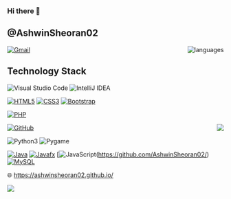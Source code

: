 ### Hi there 👋

<!--
**AshwinSheoran02/AshwinSheoran02** is a ✨ _special_ ✨ repository because its `README.md` (this file) appears on your GitHub profile.

Here are some ideas to get you started:

- 🔭 I’m currently working on ...
- 🌱 I’m currently learning ...
- 👯 I’m looking to collaborate on ...
- 🤔 I’m looking for help with ...
- 💬 Ask me about ...
- 📫 How to reach me: ...
- 😄 Pronouns: ...
- ⚡ Fun fact: ...
-->
## @AshwinSheoran02

<img align='right' src="https://github-readme-stats.vercel.app/api/top-langs/?username=AshwinSheoran02&layout=compact&langs_count=9" alt="languages">


[![Gmail](https://img.shields.io/badge/-Gmail-red?style=up-square&logo=gmail&logoColor=white&link=mailto:shwin20288@iiitd.ac.in)](mailto:ashwin20288@iiitd.ac.in)

## Technology Stack


![Visual Studio Code](https://img.shields.io/badge/Visual%20Studio%20Code-0078d7.svg?style=for-the-badge&logo=visual-studio-code&logoColor=white)
![IntelliJ IDEA](https://img.shields.io/badge/IntelliJIDEA-000000.svg?style=for-the-badge&logo=intellij-idea&logoColor=white)



[![HTML5](https://img.shields.io/badge/-HTML5-E34F26?style=flat-square&logo=html5&logoColor=white&link=https://github.com/AshwinSheoran02/)](https://github.com/AshwinSheoran02/)
[![CSS3](https://img.shields.io/badge/-CSS3-1572B6?style=flat-square&logo=css3&link=https://github.com/AshwinSheoran02/)](https://github.com/AshwinSheoran02/)
[![Bootstrap](https://img.shields.io/badge/-Bootstrap-563D7C?style=flat-square&logo=bootstrap&link=https://github.com/AshwinSheoran02/)](https://github.com/AshwinSheoran02/)


[![PHP](https://img.shields.io/badge/PHP-777BB4?style=for-the-badge&logo=php&logoColor=white)](https://github.com/AshwinSheoran/)

<img align='right' src="https://github-readme-stats.vercel.app/api?username=AshwinSheoran02&show_icons=true&count_private=true&include_all_commits=true&theme=flag-india">

[![GitHub](https://img.shields.io/badge/-GitHub-grey?style=flat-square&logo=github&link=https://github.com/AshwinSheoran02/)](https://github.com/AshwinSheoran02/)


![Python3](https://img.shields.io/badge/-Python3-darkgreen?style=flat-square&logo=python&link=https://github.com/AshwinSheoran02/)
![Pygame](https://img.shields.io/badge/-Pygame-red?style=flat-square&logo=python&link=https://github.com/AshwinSheoran02/)

[![Java](https://img.shields.io/badge/Java-ED8B00?style=for-the-badge&logo=java&logoColor=white)](https://github.com/AshwinSheoran02/)
[![Javafx](https://img.shields.io/badge/-JavaFX-blue?style=flat-square&logo=java&link=https://github.com/AshwinSheoran02/)](https://github.com/AshwinSheoran02/)
[![JavaScript](https://img.shields.io/badge/JavaScript-F7DF1E?style=for-the-badge&logo=javascript&logoColor=black)(https://github.com/AshwinSheoran02/)
[![MySQL](https://img.shields.io/badge/-MySQL-violet?style=flat-square&logo=mysql&link=https://github.com/AshwinSheoran02/)](https://github.com/AshwinSheoran02/)

:globe_with_meridians: https://ashwinsheoran02.github.io/

![](https://komarev.com/ghpvc/?username=AshwinSheoran02&style=flat-square)


